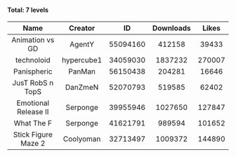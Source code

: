 #### Total: 7 levels

| Name | Creator | ID | Downloads | Likes |
|:---:|:---:|:---:|:---:|:---:|
| Animation vs GD | AgentY | 55094160 | 412158 | 39433
| technoloid | hypercube1 | 34059030 | 1837232 | 270007
| Panispheric | PanMan | 56150438 | 204281 | 16646
| JusT RobS n TopS | DanZmeN | 52070793 | 519585 | 62402
| Emotional Release II | Serponge | 39955946 | 1027650 | 127847
| What The F | Serponge | 41621791 | 989594 | 101652
| Stick Figure Maze 2 | Coolyoman | 32713497 | 1009372 | 144890
